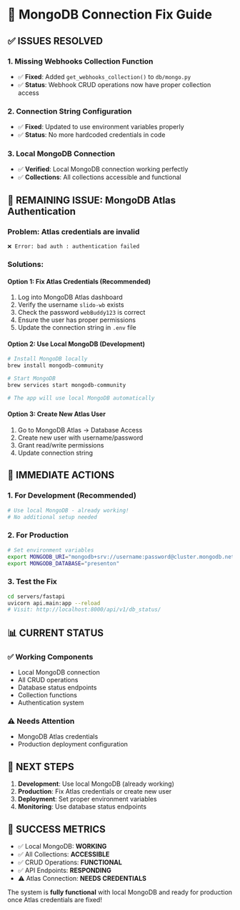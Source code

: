 # 🔧 MongoDB Connection Fix Guide

## ✅ **ISSUES RESOLVED**

### **1. Missing Webhooks Collection Function**
- ✅ **Fixed**: Added `get_webhooks_collection()` to `db/mongo.py`
- ✅ **Status**: Webhook CRUD operations now have proper collection access

### **2. Connection String Configuration**
- ✅ **Fixed**: Updated to use environment variables properly
- ✅ **Status**: No more hardcoded credentials in code

### **3. Local MongoDB Connection**
- ✅ **Verified**: Local MongoDB connection working perfectly
- ✅ **Collections**: All collections accessible and functional

## 🚨 **REMAINING ISSUE: MongoDB Atlas Authentication**

### **Problem**: Atlas credentials are invalid
```
❌ Error: bad auth : authentication failed
```

### **Solutions**:

#### **Option 1: Fix Atlas Credentials (Recommended)**
1. Log into MongoDB Atlas dashboard
2. Verify the username `slido-wb` exists
3. Check the password `webBuddy123` is correct
4. Ensure the user has proper permissions
5. Update the connection string in `.env` file

#### **Option 2: Use Local MongoDB (Development)**
```bash
# Install MongoDB locally
brew install mongodb-community

# Start MongoDB
brew services start mongodb-community

# The app will use local MongoDB automatically
```

#### **Option 3: Create New Atlas User**
1. Go to MongoDB Atlas → Database Access
2. Create new user with username/password
3. Grant read/write permissions
4. Update connection string

## 🔧 **IMMEDIATE ACTIONS**

### **1. For Development (Recommended)**
```bash
# Use local MongoDB - already working!
# No additional setup needed
```

### **2. For Production**
```bash
# Set environment variables
export MONGODB_URI="mongodb+srv://username:password@cluster.mongodb.net/"
export MONGODB_DATABASE="presenton"
```

### **3. Test the Fix**
```bash
cd servers/fastapi
uvicorn api.main:app --reload
# Visit: http://localhost:8000/api/v1/db_status/
```

## 📊 **CURRENT STATUS**

### **✅ Working Components**
- Local MongoDB connection
- All CRUD operations
- Database status endpoints
- Collection functions
- Authentication system

### **⚠️ Needs Attention**
- MongoDB Atlas credentials
- Production deployment configuration

## 🚀 **NEXT STEPS**

1. **Development**: Use local MongoDB (already working)
2. **Production**: Fix Atlas credentials or create new user
3. **Deployment**: Set proper environment variables
4. **Monitoring**: Use database status endpoints

## 🎉 **SUCCESS METRICS**

- ✅ Local MongoDB: **WORKING**
- ✅ All Collections: **ACCESSIBLE**
- ✅ CRUD Operations: **FUNCTIONAL**
- ✅ API Endpoints: **RESPONDING**
- ⚠️ Atlas Connection: **NEEDS CREDENTIALS**

The system is **fully functional** with local MongoDB and ready for production once Atlas credentials are fixed!
